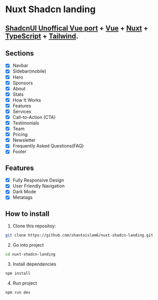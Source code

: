 # Nuxt Shadcn landing

## <a href="https://www.shadcn-vue.com/" target="_blank">ShadcnUI Unoffical Vue port</a> + <a href="https://vuejs.org/" target="_blank">Vue</a> + <a href="https://nuxt.com/" target="_blank">Nuxt</a> + <a href="https://www.typescriptlang.org/" target="_blank">TypeScript</a> + <a href="https://tailwindcss.com/" target="_blank">Tailwind</a>.



## Sections

- [x] Navbar
- [x] Sidebar(mobile)
- [x] Hero
- [x] Sponsors
- [x] About
- [x] Stats
- [x] How It Works
- [x] Features
- [x] Services
- [x] Call-to-Action (CTA)
- [x] Testimonials
- [x] Team
- [x] Pricing
- [x] Newsletter
- [x] Frequently Asked Questions(FAQ)
- [x] Footer

## Features

- [x] Fully Responsive Design
- [x] User Friendly Navigation
- [x] Dark Mode
- [x] Metatags

## How to install

1. Clone this repositoy:

```bash
git clone https://github.com/shantoislam6/nuxt-shadcn-landing.git
```

2. Go into project

```bash
cd nuxt-shadcn-landing
```

3. Install dependencies

```bash
npm install
```

4. Run project

```bash
npm run dev
```
